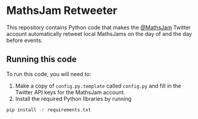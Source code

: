 MathsJam Retweeter
==================

This repository contains Python code that makes the [@MathsJam](https://twitter.com/mathsjam) Twitter account
automatically retweet local MathsJams on the day of and the day before events.

Running this code
-----------------
To run this code, you will need to:

1. Make a copy of `config.py.template` called `config.py` and fill in the Twitter API keys for the MathsJam account.
2. Install the required Python libraries by running
```bash
pip install -r requirements.txt
```
